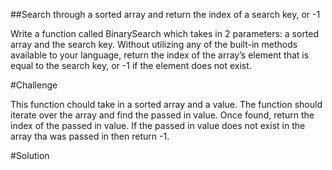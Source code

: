 ##Search through a sorted array and return the index of a search key, or -1

Write a function called BinarySearch which takes in 2 parameters: a sorted array and the search key. Without utilizing any of the built-in methods available to your language, return the index of the array’s element that is equal to the search key, or -1 if the element does not exist.

#Challenge

This function chould take in a sorted array and a value. The function should iterate over the array and find the passed in value. Once found, return the index of the passed in value. If the passed in value does not exist in the array tha was passed in then return -1.

#Solution
